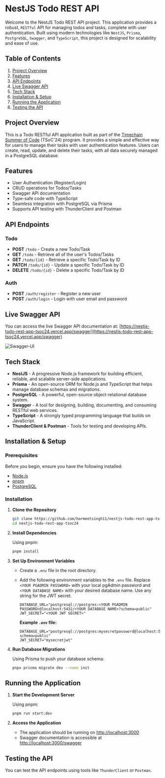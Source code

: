 # NestJS Todo REST API

Welcome to the NestJS Todo REST API project. This application provides a robust, `RESTful` API for managing todos and tasks, complete with user authentication. Built using modern technologies like `NestJS`, `Prisma`, `PostgreSQL`, `Swagger`, and `TypeScript`, this project is designed for scalability and ease of use.

## Table of Contents

1. [Project Overview](#project-overview)
2. [Features](#features)
3. [API Endpoints](#api-endpoints)
4. [Live Swagger API](#live-swagger-api)
5. [Tech Stack](#tech-stack)
6. [Installation & Setup](#installation--setup)
7. [Running the Application](#running-the-application)
8. [Testing the API](#testing-the-api)

## Project Overview

This is a Todo RESTful API application built as part of the [Timechain Summer of Code](https://tsoc.dev/) (TSoC'24) program. It provides a simple and effective way for users to manage their tasks with user authentication features. Users can create, read, update, and delete their tasks, with all data securely managed in a PostgreSQL database.

## Features

- User Authentication (Register/Login)
- CRUD operations for Todos/Tasks
- Swagger API documentation
- Type-safe code with TypeScript
- Seamless integration with PostgreSQL via Prisma
- Supports API testing with ThunderClient and Postman

## API Endpoints

### Todo

- **POST** `/todo` - Create a new Todo/Task
- **GET** `/todo` - Retrieve all of the user's Todos/Tasks
- **GET** `/todo/{id}` - Retrieve a specific Todo/Task by ID
- **PATCH** `/todo/{id}` - Update a specific Todo/Task by ID
- **DELETE** `/todo/{id}` - Delete a specific Todo/Task by ID

### Auth

- **POST** `/auth/register` - Register a new user
- **POST** `/auth/login` - Login with user email and password

## Live Swagger API

You can access the live Swagger API documentation at: [https://nestjs-todo-rest-app-tsoc24.vercel.app/swagger](https://nestjs-todo-rest-app-tsoc24.vercel.app/swagger)

![Swagger-UI](https://github.com/user-attachments/assets/b3a54c8c-b4ef-49c8-bdcb-c551ab1577b2)


## Tech Stack

- **NestJS** - A progressive Node.js framework for building efficient, reliable, and scalable server-side applications.
- **Prisma** - An open-source ORM for Node.js and TypeScript that helps manage database schemas and migrations.
- **PostgreSQL** - A powerful, open-source object-relational database system.
- **Swagger** - A tool for designing, building, documenting, and consuming RESTful web services.
- **TypeScript** - A strongly typed programming language that builds on JavaScript.
- **ThunderClient & Postman** - Tools for testing and developing APIs.

## Installation & Setup

### Prerequisites

Before you begin, ensure you have the following installed:

- [Node.js](https://nodejs.org/)
- [pnpm](https://pnpm.io/)
- [PostgreSQL](https://www.postgresql.org/)

### Installation

1. **Clone the Repository**

   ```bash
   git clone https://github.com/harmeetsingh11/nestjs-todo-rest-app-tsoc24.git
   cd nestjs-todo-rest-app-tsoc24
   ```

2. **Install Dependencies**

   Using pnpm:

   ```bash
   pnpm install
   ```

3. **Set Up Environment Variables**

   - Create a `.env` file in the root directory.
   - Add the following environment variables to the `.env` file. Replace `<YOUR PGADMIN PASSWORD>` with your local pgAdmin password and `<YOUR DATABASE NAME>` with your desired database name. Use any string for the JWT secret.

     ```
     DATABASE_URL="postgresql://postgres:<YOUR PGADMIN PASSWORD>@localhost:5432/<YOUR DATABASE NAME>?schema=public"
     JWT_SECRET="<YOUR JWT SECRET>"
     ```

     **Example `.env` file:**

     ```
     DATABASE_URL="postgresql://postgres:mysecretpassword@localhost:5432/mydatabase?schema=public"
     JWT_SECRET="mysecretjwt"
     ```

4. **Run Database Migrations**

   Using Prisma to push your database schema:

   ```bash
   pnpx prisma migrate dev --name init
   ```

## Running the Application

1. **Start the Development Server**

   Using pnpm:

   ```bash
   pnpm run start:dev
   ```

2. **Access the Application**

   - The application should be running on [http://localhost:3000](http://localhost:3000)
   - Swagger documentation is accessible at [http://localhost:3000/swagger](http://localhost:3000/swagger)

## Testing the API

You can test the API endpoints using tools like `ThunderClient` or `Postman`. 
